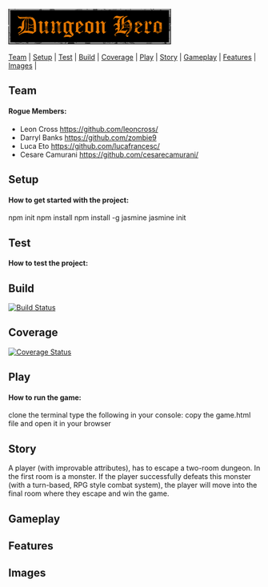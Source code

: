 ![Alt text](/static/images/dh-logo.png?raw=true "Screenshot")

[Team](#team) | [Setup](#setup) | [Test](#test) | [Build](#build) | [Coverage](#coverage) | [Play](#play) | [Story](#story) | [Gameplay](#gameplay) | [Features](#features) | [Images](#Images) |


## Team
#### Rogue Members:

* Leon Cross        <a href="https://github.com/leoncross/">https://github.com/leoncross/</a>
* Darryl Banks      <a href="https://github.com/zombie9">https://github.com/zombie9</a>
* Luca Eto          <a href="https://github.com/lucafrancesc/">https://github.com/lucafrancesc/</a>
* Cesare Camurani   <a href="https://github.com/cesarecamurani/">https://github.com/cesarecamurani/</a>

## Setup
#### How to get started with the project:
npm init
npm install
npm install -g jasmine
jasmine init

## Test
#### How to test the project:

## Build

[![Build Status](https://travis-ci.com/leoncross/team-rogue.svg?branch=master)](https://travis-ci.com/leoncross/team-rogue)

## Coverage

[![Coverage Status](https://coveralls.io/repos/github/leoncross/team-rogue/badge.svg?branch=master)](https://coveralls.io/github/leoncross/team-rogue?branch=master)

## Play
#### How to run the game:

clone the terminal
type the following in your console:
copy the game.html file and open it in your browser

## Story

A player (with improvable attributes), has to escape a two-room dungeon.
In the first room is a monster. If the player successfully defeats this monster (with a turn-based, RPG style combat system), the player will move into the final room where they escape and win the game.

## Gameplay

## Features

## Images
